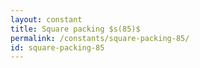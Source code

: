 ```yaml
---
layout: constant
title: Square packing $s(85)$
permalink: /constants/square-packing-85/
id: square-packing-85
---
```


